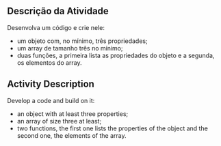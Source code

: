 ## Descrição da Atividade

Desenvolva um código e crie nele:
 
- um objeto com, no mínimo, três propriedades;
- um array de tamanho três no mínimo;
- duas funções, a primeira lista as propriedades do objeto e a segunda, os elementos do array.

## Activity Description

Develop a code and build on it:
 
- an object with at least three properties;
- an array of size three at least;
- two functions, the first one lists the properties of the object and the second one, the elements of the array.